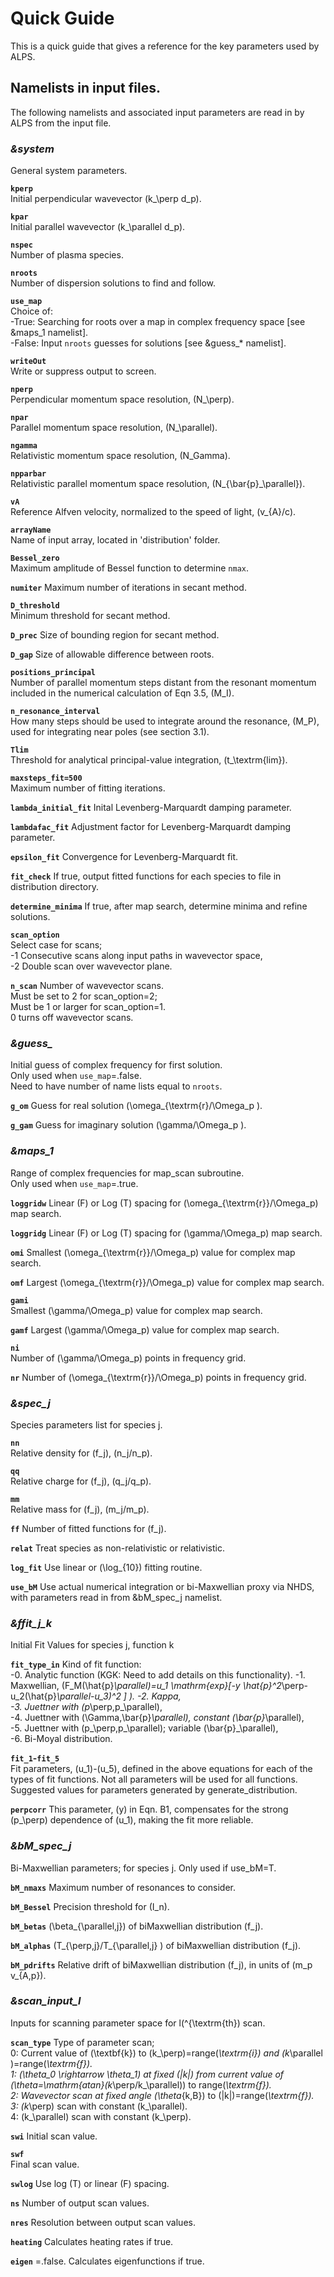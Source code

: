 # Quick Guide

This is a quick guide that gives a reference for the key parameters used by ALPS.

## Namelists in input files.

The following namelists and associated input parameters are read in by ALPS from the input file.

### *&system*  
General system parameters.

**`kperp`**  
Initial perpendicular wavevector \(k_\perp d_p\).

**`kpar`**  
Initial parallel wavevector \(k_\parallel d_p\).

**`nspec`**   
Number of plasma species.

**`nroots`**   
Number of dispersion solutions to find and follow.

**`use_map`**   
Choice of:  
    -True: Searching for roots over a map in complex frequency space [see &maps_1 namelist].  
    -False: Input `nroots` guesses for solutions [see &guess_* namelist].

**`writeOut`**  
Write or suppress output to screen.

**`nperp`**  
Perpendicular momentum space resolution, \(N_\perp\).

**`npar`**  
Parallel momentum space resolution, \(N_\parallel\).

**`ngamma`**  
Relativistic momentum space resolution, \(N_Gamma\).

**`npparbar`**  
Relativistic parallel momentum space resolution, \(N_{\bar{p}_\parallel}\).

**`vA`**  
Reference Alfven velocity, normalized to the speed of light, \(v_{A}/c\).

**`arrayName`**  
Name of input array, located in 'distribution' folder.

**`Bessel_zero`**  
Maximum amplitude of Bessel function to determine `nmax`.

**`numiter`**
Maximum number of iterations in secant method.

**`D_threshold`**  
Minimum threshold for secant method.

**`D_prec`**
Size of bounding region for secant method.

**`D_gap`**
Size of allowable difference between roots.

**`positions_principal`**  
Number of parallel momentum steps distant from the resonant momentum
included in the numerical calculation of Eqn 3.5, \(M_I\).

**`n_resonance_interval`**  
How many steps should be used to integrate around the resonance,
\(M_P\), used for integrating near poles (see section 3.1).

**`Tlim`**  
Threshold for analytical principal-value integration, \(t_\textrm{lim}\).

**`maxsteps_fit=500`**  
Maximum number of fitting iterations.

**`lambda_initial_fit`**
Inital Levenberg-Marquardt damping parameter.

**`lambdafac_fit`**
Adjustment factor for Levenberg-Marquardt damping parameter.

**`epsilon_fit`**
Convergence for Levenberg-Marquardt fit.

**`fit_check`**
If true, output fitted functions for each species to file in distribution directory.

**`determine_minima`**
If true, after map search, determine minima and refine solutions.

**`scan_option`**  
Select case for scans;  
  -1 Consecutive scans along input paths in wavevector space,  
  -2 Double scan over wavevector plane.
  
**`n_scan`**
Number of wavevector scans.  
Must be set to 2 for scan_option=2;  
Must be 1 or larger for scan_option=1.  
0 turns off wavevector scans.


### *&guess_*  
Initial guess of complex frequency for first solution.  
Only used when `use_map`=.false.  
Need to have number of name lists equal to `nroots`.

**`g_om`**
Guess for real solution \(\omega_{\textrm{r}/\Omega_p \).

**`g_gam`**
Guess for imaginary solution \(\gamma/\Omega_p \).


### *&maps_1*  
Range of complex frequencies for map_scan subroutine.  
Only used when `use_map`=.true.

**`loggridw`**
Linear (F) or Log (T) spacing for \(\omega_{\textrm{r}}/\Omega_p\) map search.

**`loggridg`**
Linear (F) or Log (T) spacing for \(\gamma/\Omega_p\) map search.

**`omi`**
Smallest \(\omega_{\textrm{r}}/\Omega_p\) value for complex map search.

**`omf`**
Largest \(\omega_{\textrm{r}}/\Omega_p\) value for complex map search.

**`gami`**      
Smallest \(\gamma/\Omega_p\) value for complex map search.

**`gamf`**
Largest \(\gamma/\Omega_p\) value for complex map search.

**`ni`**  
Number of \(\gamma/\Omega_p\) points in frequency grid.

**`nr`**
Number of \(\omega_{\textrm{r}}/\Omega_p\) points in frequency grid.


### *&spec_j*  
Species parameters list for species j.

**`nn`**  
Relative density for \(f_j\), \(n_j/n_p\).

**`qq`**  
Relative charge for \(f_j\), \(q_j/q_p\).

**`mm`**  
Relative mass for \(f_j\), \(m_j/m_p\).

**`ff`**
Number of fitted functions for \(f_j\).

**`relat`**
Treat species as non-relativistic or relativistic.

**`log_fit`**
Use linear or \(\log_{10}\) fitting routine.

**`use_bM`**
Use actual numerical integration or bi-Maxwellian proxy via NHDS,
with parameters read in from &bM_spec_j namelist.


### *&ffit_j_k*
Initial Fit Values for species j, function k

**`fit_type_in`**
Kind of fit function:  
-0. Analytic function (KGK: Need to add details on this functionality).
-1. Maxwellian, \(F_M(\hat{p}_\parallel)=u_1
\mathrm{exp}[-y \hat{p}^2_\perp-u_2(\hat{p}_\parallel-u_3)^2 ] \).
-2. Kappa,  
-3. Juettner with \(p_\perp,p_\parallel\),  
-4. Juettner with \(\Gamma,\bar{p}_\parallel\), constant \(\bar{p}_\parallel\),  
-5. Juettner with \(p_\perp,p_\parallel\); variable \(\bar{p}_\parallel\),  
-6. Bi-Moyal distribution.

**`fit_1`-`fit_5`**  
Fit parameters, \(u_1\)-\(u_5\), defined in the above equations for each of the types of fit functions.
Not all parameters will be used for all functions.  
Suggested values for parameters generated by generate_distribution.

**`perpcorr`**
This parameter, \(y\) in Eqn. B1, compensates for the strong
\(p_\perp\) dependence of \(u_1\), making the fit more reliable.


### *&bM_spec_j*
Bi-Maxwellian parameters; for species j.
Only used if use_bM=T.

**`bM_nmaxs`**
Maximum number of resonances to consider.

**`bM_Bessel`**
Precision threshold for \(I_n\).

**`bM_betas`**
\(\beta_{\parallel,j}\) of biMaxwellian distribution \(f_j\).

**`bM_alphas`**
\(T_{\perp,j}/T_{\parallel,j} \) of biMaxwellian distribution \(f_j\).

**`bM_pdrifts`**
Relative drift of biMaxwellian distribution \(f_j\),
in units of \(m_p v_{A,p}\).


### *&scan_input_l*
Inputs for scanning parameter space for l\(^{\textrm{th}\) scan.  

**`scan_type`**
Type of parameter scan;  
0: Current value of \(\textbf{k}\) to
 \(k_\perp\)=range\(_\textrm{i}\) and \(k_\parallel \)=range\(_\textrm{f}\).   
1: \(\theta_0 \rightarrow \theta_1\) at fixed \(|k|\)
 from current value of \(\theta=\mathrm{atan}(k_\perp/k_\parallel)\)
 to range\(_\textrm{f}\).  
2: Wavevector scan at fixed angle \(\theta_{k,B}\) to \(|k|\)=range\(_\textrm{f}\).  
3: \(k_\perp\) scan with constant \(k_\parallel\).  
4: \(k_\parallel\) scan with constant \(k_\perp\).  

**`swi`**
Initial scan value.

**`swf`**  
Final scan value.

**`swlog`**
Use log (T) or linear (F) spacing.

**`ns`**
Number of output scan values.

**`nres`**
Resolution between output scan values.

**`heating`**
Calculates heating rates if true.

**`eigen`**  =.false.
Calculates eigenfunctions if true.     




